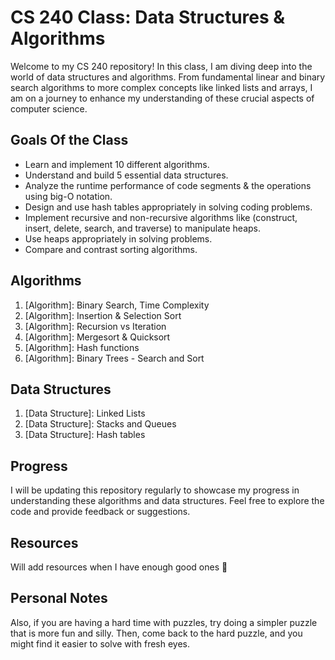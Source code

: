 # CS 240 Class: Data Structures & Algorithms
  Welcome to my CS 240 repository! In this class, I am diving deep into the world of data structures and algorithms. 
    From fundamental linear and binary search algorithms to more complex concepts like linked lists and arrays, 
    I am on a journey to enhance my understanding of these crucial aspects of computer science.
    
## Goals Of the Class
- Learn and implement 10 different algorithms.
- Understand and build 5 essential data structures.
- Analyze the runtime performance of code segments & the operations using big-O notation.
- Design and use hash tables appropriately in solving coding problems.
- Implement recursive and non-recursive algorithms like (construct, insert, delete, search, and traverse) to manipulate heaps.
- Use heaps appropriately in solving problems.
- Compare and contrast sorting algorithms.

## Algorithms
1. [Algorithm]: Binary Search, Time Complexity
2. [Algorithm]: Insertion & Selection Sort
3. [Algorithm]: Recursion vs Iteration
4. [Algorithm]: Mergesort & Quicksort
5. [Algorithm]: Hash functions
6. [Algorithm]: Binary Trees - Search and Sort


## Data Structures
1. [Data Structure]: Linked Lists
2. [Data Structure]: Stacks and Queues
3. [Data Structure]: Hash tables


## Progress
I will be updating this repository regularly to showcase my progress in understanding these algorithms and data structures. 
Feel free to explore the code and provide feedback or suggestions.


## Resources
Will add resources when I have enough good ones  💽

## Personal Notes
Also, if you are having a hard time with puzzles, try doing a simpler puzzle that is more fun and silly. 
  Then, come back to the hard puzzle, and you might find it easier to solve with fresh eyes. 
